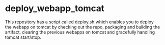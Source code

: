 deploy_webapp_tomcat
====================

This repository has a script called deploy.sh which enables you to 
deploy the webapp on tomcat by checking out the repo, packaging and building 
the artifact, clearing the previous webapps on tomcat and gracefully
handling tomcat start/stop.

